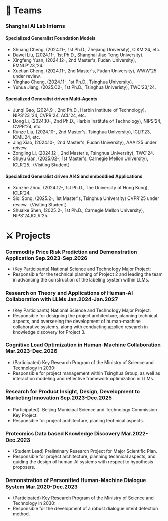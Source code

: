 # 🌃 Teams

### Shanghai AI Lab Interns
#### Specialized Generalist Foundation Models 
- Shuang Cheng, (2024.11-, 1st Ph.D., Zhejiang University), CIKM'24, etc.
- Dawei Liu, (2024.11-, 1st Ph.D., Shanghai Jiao Tong University). 
- Xingfeng Yuan, (2024.12-, 2nd Master's, Fudan University), EMNLP'23,'24.
- Xuetian Cheng, (2024.11-, 2nd Master's, Fudan University), WWW'25 under review.
- Yinghao Cheng, (2024.11-, 1st Ph.D., Tsinghua University).
- Yuhua Jiang, (2025.02-, 1st Ph.D., Tsinghua Univeristy), TWC'23,'24. 

#### Specialized Generalist driven Multi-Agents 
- Junqi Gao, (2024.9-, 2nd Ph.D., Harbin Institute of Technology), NIPS'23,'24, CVPR'24, ACL'24, etc.
- Dong Li, (2024.10-, 2nd Ph.D., Harbin Institute of Technology), NIPS'24, CVPR'24, etc.
- Runze Liu, (2024.10-, 2nd Master's, Tsinghua University), ICLR'23, ICML'24, etc. 
- Jing Xiao, (2024.10-, 2nd Master's, Fudan University), AAAI'25 under reivew.
- Zongling Li, (2024.12-, 2nd Master's, Tsinghua University), TWC'24.
- Shuyu Gan, (2025.02-, 1st Master's, Carnegie Mellon University), ICLR'25.（Visiting Student）

#### Specialized Generalist driven AI4S and emboddied Applications
- Xunzhe Zhou, (2024.12-, 1st Ph.D., The University of Hong Kong), ICLR'24. 
- Siqi Song, (2025.2-, 1st Master's, Tsinghua University) CVPR'25 under review.（Visiting Student）
- Shuaike Shen, (2025.2-, 1st Ph.D., Carnegie Mellon University), NIPS'24,ICLR'25.

# ⚔ Projects
### Commodity Price Risk Prediction and Demonstration Application **Sep.2023-Sep.2026**
  - (Key Participants)  National Science and Technology Major Project:
  - Responsible for the technical planning of Project 2 and leading the team in advancing the construction of the labeling system within LLMs.

### Research on Theory and Applications of Human-AI Collaboration with LLMs **Jan.2024-Jan.2027**
  - (Key Participants) National Science and Technology Major Project:
  -  Responsible for designing the project architecture, planning technical aspects, and overseeing the development of human-machine collaborative systems, along with conducting applied research in knowledge discovery for Project 3.
    
### Cognitive Load Optimization in Human-Machine Collaboration **Mar.2023-Dec.2026**
  - (Participated) Key Research Program of the Ministry of Science and Technology in 2030:
  - Responsible for project management within Tsinghua Group, as well as interaction modeling and reflective framework optimization in LLMs.

### Research for Product Insight, Design, Development to Marketing Innovation **Sep.2023-Dec.2025**
  - Participated）Beijing Municipal Science and Technology Commission Key Project.
  - Responsible for project architecture, planing technical aspects.

### Proteomics Data based Knowledge Discovery **Mar.2022-Dec.2023** 
  - (Student Lead) Preliminary Research Project for Major Scientific Plan.
  - Responsible for project architecture, planning technical aspects, and guiding the design of human-AI systems with respect to hypothesis proposers.
    
### Demonstration of Personified Human-Machine Dialogue System **Mar.2020-Dec.2023**
  - (Participated) Key Research Program of the Ministry of Science and Technology in 2030: 
  - Responsible for the development of a robust dialogue intent detection method.


<script type='text/javascript' id='clustrmaps' src='//cdn.clustrmaps.com/map_v2.js?cl=ffffff&w=243&t=n&d=ujpjNGmVrdWti53wqBuAxF7eHAjpY90xVVy6lWB7ZdI&co=2d78ad&ct=ffffff&cmo=3acc3a&cmn=ff5353'></script>
